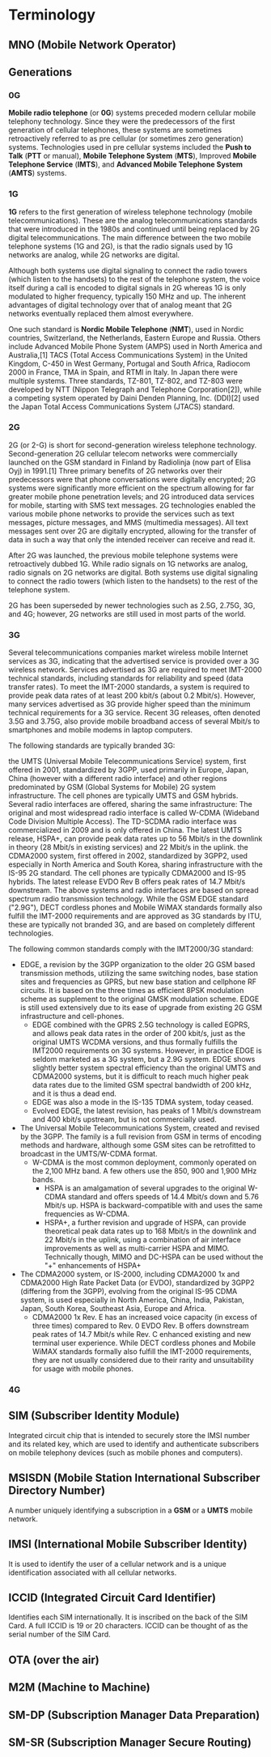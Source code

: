 # Terminology

## MNO (Mobile Network Operator)

## Generations

### 0G
**Mobile radio telephone** (or **0G**) systems preceded modern cellular mobile telephony technology. Since they were the predecessors of the first generation of cellular telephones, these systems are sometimes retroactively referred to as pre cellular (or sometimes zero generation) systems. Technologies used in pre cellular systems included the **Push to Talk** (**PTT** or manual), **Mobile Telephone System** (**MTS**), Improved **Mobile Telephone Service** (**IMTS**), and **Advanced Mobile Telephone System** (**AMTS**) systems.

### 1G
**1G** refers to the first generation of wireless telephone technology (mobile telecommunications). These are the analog telecommunications standards that were introduced in the 1980s and continued until being replaced by 2G digital telecommunications. The main difference between the two mobile telephone systems (1G and 2G), is that the radio signals used by 1G networks are analog, while 2G networks are digital.

Although both systems use digital signaling to connect the radio towers (which listen to the handsets) to the rest of the telephone system, the voice itself during a call is encoded to digital signals in 2G whereas 1G is only modulated to higher frequency, typically 150 MHz and up. The inherent advantages of digital technology over that of analog meant that 2G networks eventually replaced them almost everywhere.

One such standard is **Nordic Mobile Telephone** (**NMT**), used in Nordic countries, Switzerland, the Netherlands, Eastern Europe and Russia. Others include Advanced Mobile Phone System (AMPS) used in North America and Australia,[1] TACS (Total Access Communications System) in the United Kingdom, C-450 in West Germany, Portugal and South Africa, Radiocom 2000 in France, TMA in Spain, and RTMI in Italy. In Japan there were multiple systems. Three standards, TZ-801, TZ-802, and TZ-803 were developed by NTT (Nippon Telegraph and Telephone Corporation[2]), while a competing system operated by Daini Denden Planning, Inc. (DDI)[2] used the Japan Total Access Communications System (JTACS) standard.

### 2G
2G (or 2-G) is short for second-generation wireless telephone technology. Second-generation 2G cellular telecom networks were commercially launched on the GSM standard in Finland by Radiolinja (now part of Elisa Oyj) in 1991.[1] Three primary benefits of 2G networks over their predecessors were that phone conversations were digitally encrypted; 2G systems were significantly more efficient on the spectrum allowing for far greater mobile phone penetration levels; and 2G introduced data services for mobile, starting with SMS text messages. 2G technologies enabled the various mobile phone networks to provide the services such as text messages, picture messages, and MMS (multimedia messages). All text messages sent over 2G are digitally encrypted, allowing for the transfer of data in such a way that only the intended receiver can receive and read it.

After 2G was launched, the previous mobile telephone systems were retroactively dubbed 1G. While radio signals on 1G networks are analog, radio signals on 2G networks are digital. Both systems use digital signaling to connect the radio towers (which listen to the handsets) to the rest of the telephone system.

2G has been superseded by newer technologies such as 2.5G, 2.75G, 3G, and 4G; however, 2G networks are still used in most parts of the world.

### 3G
Several telecommunications companies market wireless mobile Internet services as 3G, indicating that the advertised service is provided over a 3G wireless network. Services advertised as 3G are required to meet IMT-2000 technical standards, including standards for reliability and speed (data transfer rates). To meet the IMT-2000 standards, a system is required to provide peak data rates of at least 200 kbit/s (about 0.2 Mbit/s). However, many services advertised as 3G provide higher speed than the minimum technical requirements for a 3G service. Recent 3G releases, often denoted 3.5G and 3.75G, also provide mobile broadband access of several Mbit/s to smartphones and mobile modems in laptop computers.

The following standards are typically branded 3G:

the UMTS (Universal Mobile Telecommunications Service) system, first offered in 2001, standardized by 3GPP, used primarily in Europe, Japan, China (however with a different radio interface) and other regions predominated by GSM (Global Systems for Mobile) 2G system infrastructure. The cell phones are typically UMTS and GSM hybrids. Several radio interfaces are offered, sharing the same infrastructure:
The original and most widespread radio interface is called W-CDMA (Wideband Code Division Multiple Access).
The TD-SCDMA radio interface was commercialized in 2009 and is only offered in China.
The latest UMTS release, HSPA+, can provide peak data rates up to 56 Mbit/s in the downlink in theory (28 Mbit/s in existing services) and 22 Mbit/s in the uplink.
the CDMA2000 system, first offered in 2002, standardized by 3GPP2, used especially in North America and South Korea, sharing infrastructure with the IS-95 2G standard. The cell phones are typically CDMA2000 and IS-95 hybrids. The latest release EVDO Rev B offers peak rates of 14.7 Mbit/s downstream.
The above systems and radio interfaces are based on spread spectrum radio transmission technology. While the GSM EDGE standard ("2.9G"), DECT cordless phones and Mobile WiMAX standards formally also fulfill the IMT-2000 requirements and are approved as 3G standards by ITU, these are typically not branded 3G, and are based on completely different technologies.

The following common standards comply with the IMT2000/3G standard:

* EDGE, a revision by the 3GPP organization to the older 2G GSM based transmission methods, utilizing the same switching nodes, base station sites and frequencies as GPRS, but new base station and cellphone RF circuits. It is based on the three times as efficient 8PSK modulation scheme as supplement to the original GMSK modulation scheme. EDGE is still used extensively due to its ease of upgrade from existing 2G GSM infrastructure and cell-phones.
  * EDGE combined with the GPRS 2.5G technology is called EGPRS, and allows peak data rates in the order of 200 kbit/s, just as the original UMTS WCDMA versions, and thus formally fulfills the IMT2000 requirements on 3G systems. However, in practice EDGE is seldom marketed as a 3G system, but a 2.9G system. EDGE shows slightly better system spectral efficiency than the original UMTS and CDMA2000 systems, but it is difficult to reach much higher peak data rates due to the limited GSM spectral bandwidth of 200 kHz, and it is thus a dead end.
  * EDGE was also a mode in the IS-135 TDMA system, today ceased.
  * Evolved EDGE, the latest revision, has peaks of 1 Mbit/s downstream and 400 kbit/s upstream, but is not commercially used.
* The Universal Mobile Telecommunications System, created and revised by the 3GPP. The family is a full revision from GSM in terms of encoding methods and hardware, although some GSM sites can be retrofitted to broadcast in the UMTS/W-CDMA format.
  * W-CDMA is the most common deployment, commonly operated on the 2,100 MHz band. A few others use the 850, 900 and 1,900 MHz bands.
    * HSPA is an amalgamation of several upgrades to the original W-CDMA standard and offers speeds of 14.4 Mbit/s down and 5.76 Mbit/s up. HSPA is backward-compatible with and uses the same frequencies as W-CDMA.
    * HSPA+, a further revision and upgrade of HSPA, can provide theoretical peak data rates up to 168 Mbit/s in the downlink and 22 Mbit/s in the uplink, using a combination of air interface improvements as well as multi-carrier HSPA and MIMO. Technically though, MIMO and DC-HSPA can be used without the "+" enhancements of HSPA+
* The CDMA2000 system, or IS-2000, including CDMA2000 1x and CDMA2000 High Rate Packet Data (or EVDO), standardized by 3GPP2 (differing from the 3GPP), evolving from the original IS-95 CDMA system, is used especially in North America, China, India, Pakistan, Japan, South Korea, Southeast Asia, Europe and Africa.
  * CDMA2000 1x Rev. E has an increased voice capacity (in excess of three times) compared to Rev. 0 EVDO Rev. B offers downstream peak rates of 14.7 Mbit/s while Rev. C enhanced existing and new terminal user experience.
While DECT cordless phones and Mobile WiMAX standards formally also fulfill the IMT-2000 requirements, they are not usually considered due to their rarity and unsuitability for usage with mobile phones.

### 4G

## SIM (Subscriber Identity Module)
Integrated circuit chip that is intended to securely store the IMSI number and its related key, which are used to identify and authenticate subscribers on mobile telephony devices (such as mobile phones and computers).

## MSISDN (Mobile Station International Subscriber Directory Number)
A number uniquely identifying a subscription in a **GSM** or a **UMTS** mobile network.

## IMSI (International Mobile Subscriber Identity)
It is used to identify the user of a cellular network and is a unique identification associated with all cellular networks.

## ICCID (Integrated Circuit Card Identifier)
Identifies each SIM internationally. It is inscribed on the back of the SIM Card. A full ICCID is 19 or 20 characters. ICCID can be thought of as the serial number of the SIM Card.

## OTA (over the air)

## M2M (Machine to Machine)

## SM-DP (Subscription Manager Data Preparation)

## SM-SR (Subscription Manager Secure Routing)
